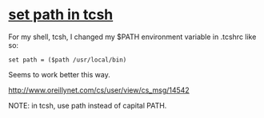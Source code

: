 # [set path in tcsh](http://www.oreillynet.com/cs/user/view/cs_msg/14542)


For my shell, tcsh, I changed my $PATH environment variable in .tcshrc like so:

```
set path = ($path /usr/local/bin)
```

Seems to work better this way.

http://www.oreillynet.com/cs/user/view/cs_msg/14542


NOTE: in tcsh, use path instead of capital PATH.
